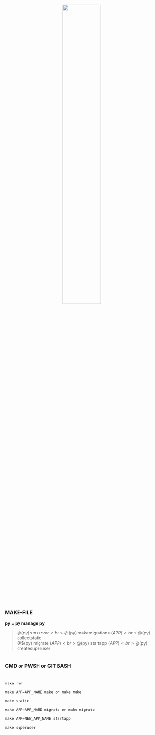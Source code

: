 <p align="center" width="100%">
<img width="50%" src="https://www.img-studios.com/wp-content/uploads/2016/10/IMG-LOGO-HOMEPAGE.png">
<!-- ![AnVIL Image](https://www.img-studios.com/wp-content/uploads/2016/10/IMG-LOGO-HOMEPAGE.png "AnVIL Portal Image!") -->
</p>



### MAKE-FILE
**py = py manage.py**
> @$(py) runserver<br>
> @$(py) makemigrations $(APP)<br>
> @$(py) collectstatic<br>
> @$(py) migrate $(APP)<br>
> @$(py) startapp $(APP)<br>
> @$(py) createsuperuser<br>

#
### CMD or PWSH or GIT BASH
#



```cmd
make run
```
```cmd
make APP=APP_NAME make or make make
```
```cmd
make static
```
```cmd
make APP=APP_NAME migrate or make migrate
```
```cmd
make APP=NEW_APP_NAME startapp
```
```cmd
make superuser
```


